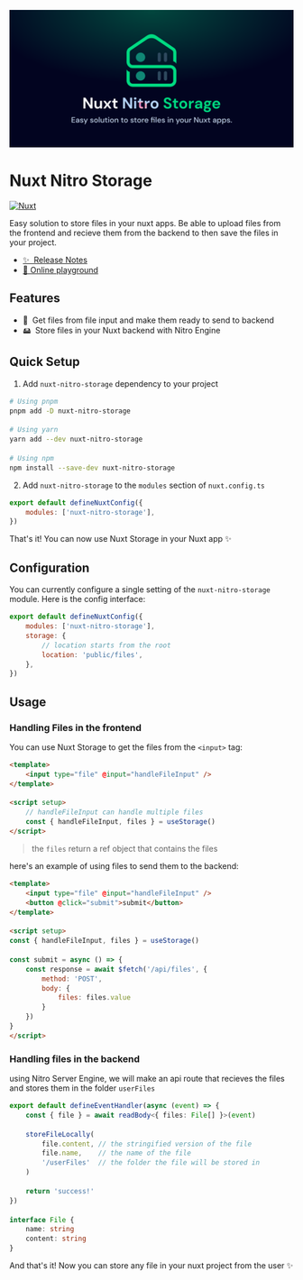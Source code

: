 ![Nuxt Storage Banner](./playground/public/nuxt-nitro-storage-banner.svg)

# Nuxt Nitro Storage

<!-- [![npm version][npm-version-src]][npm-version-href]
[![npm downloads][npm-downloads-src]][npm-downloads-href]
[![License][license-src]][license-href] -->
[![Nuxt][nuxt-src]][nuxt-href]

Easy solution to store files in your nuxt apps. Be able to upload files from the frontend and recieve them from the backend to then save the files in your project.

-  [✨ &nbsp;Release Notes](/CHANGELOG.md)
-  [🏀 Online playground](https://stackblitz.com/github/NyllRE/nuxt-nitro-storage?file=playground%2Fapp.vue)
<!-- - [📖 &nbsp;Documentation](https://example.com) -->

## Features

<!-- Highlight some of the features your module provide here -->

-  📁 &nbsp;Get files from file input and make them ready to send to backend
-  🖴 &nbsp;Store files in your Nuxt backend with Nitro Engine

## Quick Setup

1. Add `nuxt-nitro-storage` dependency to your project

```bash
# Using pnpm
pnpm add -D nuxt-nitro-storage

# Using yarn
yarn add --dev nuxt-nitro-storage

# Using npm
npm install --save-dev nuxt-nitro-storage
```

2. Add `nuxt-nitro-storage` to the `modules` section of `nuxt.config.ts`

```js
export default defineNuxtConfig({
	modules: ['nuxt-nitro-storage'],
})
```

That's it! You can now use Nuxt Storage in your Nuxt app ✨

## Configuration

You can currently configure a single setting of the `nuxt-nitro-storage` module. Here is the config interface:

```js
export default defineNuxtConfig({
	modules: ['nuxt-nitro-storage'],
	storage: {
		// location starts from the root
		location: 'public/files',
	},
})
```

## Usage

### Handling Files in the frontend
You can use Nuxt Storage to get the files from the `<input>` tag:

```html
<template>
	<input type="file" @input="handleFileInput" />
</template>

<script setup>
	// handleFileInput can handle multiple files
	const { handleFileInput, files } = useStorage()
</script>
```
> the `files` return a ref object that contains the files

here's an example of using files to send them to the backend:
```html
<template>
	<input type="file" @input="handleFileInput" />
	<button @click="submit">submit</button>
</template>

<script setup>
const { handleFileInput, files } = useStorage()

const submit = async () => {
	const response = await $fetch('/api/files', {
		method: 'POST',
		body: {
			files: files.value
		}
	})
}
</script>
```


### Handling files in the backend
using Nitro Server Engine, we will make an api route that recieves the files and stores them in the folder `userFiles`
```ts
export default defineEventHandler(async (event) => {
	const { file } = await readBody<{ files: File[] }>(event)

	storeFileLocally(
		file.content, // the stringified version of the file
		file.name,    // the name of the file
		'/userFiles'  // the folder the file will be stored in
	)

	return 'success!'
})

interface File {
	name: string
	content: string
}
```

And that's it! Now you can store any file in your nuxt project from the user ✨

<!-- Badges -->

[npm-version-src]: https://img.shields.io/npm/v/nuxt-nitro-storage/latest.svg?style=flat&colorA=18181B&colorB=28CF8D
[npm-version-href]: https://npmjs.com/package/nuxt-nitro-storage
[npm-downloads-src]: https://img.shields.io/npm/dm/nuxt-nitro-storage.svg?style=flat&colorA=18181B&colorB=28CF8D
[npm-downloads-href]: https://npmjs.com/package/nuxt-nitro-storage
[license-src]: https://img.shields.io/npm/l/nuxt-nitro-storage.svg?style=flat&colorA=18181B&colorB=28CF8D
[license-href]: https://npmjs.com/package/nuxt-nitro-storage
[nuxt-src]: https://img.shields.io/badge/Nuxt-18181B?logo=nuxt.js
[nuxt-href]: https://nuxt.com
